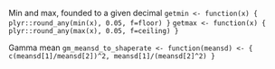 
Min and max, founded to a given decimal
`getmin <- function(x) { plyr::round_any(min(x), 0.05, f=floor) }`
`getmax <- function(x) { plyr::round_any(max(x), 0.05, f=ceiling) }`

Gamma mean
`gm_meansd_to_shaperate <- function(meansd) <- { c(meansd[1]/meansd[2])^2, meansd[1]/(meansd[2]^2) }`
